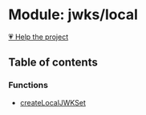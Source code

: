 # Module: jwks/local

[💗 Help the project](https://github.com/sponsors/panva)

## Table of contents

### Functions

- [createLocalJWKSet](../functions/jwks_local.createLocalJWKSet.md)
